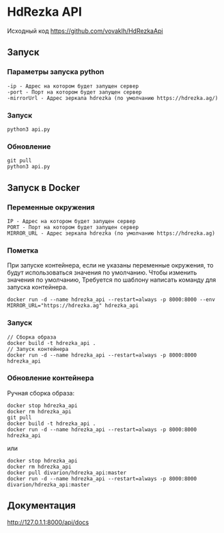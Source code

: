 # HdRezka API

Исходный код https://github.com/vovaklh/HdRezkaApi

## Запуск

### Параметры запуска python
```
-ip - Адрес на котором будет запущен сервер
-port - Порт на котором будет запущен сервер
-mirrorUrl - Адрес зеркала hdrezka (по умолчанию https://hdrezka.ag/)
```

### Запуск
```
python3 api.py
```

### Обновление

```
git pull
python3 api.py
```

## Запуск в Docker
### Переменные окружения
```
IP - Адрес на котором будет запущен сервер
PORT - Порт на котором будет запущен сервер
MIRROR_URL - Адрес зеркала hdrezka (по умолчанию https://hdrezka.ag)
```

### Пометка
При запуске контейнера, если не указаны переменные окружения, то будут использоваться значения по умолчанию.
Чтобы изменить значения по умолчанию, Требуется по шаблону написать команду для запуска контейнера.
```
docker run -d --name hdrezka_api --restart=always -p 8000:8000 --env MIRROR_URL="https://hdrezka.ag" hdrezka_api
```

### Запуск

```
// Сборка образа
docker build -t hdrezka_api .
// Запуск контейнера
docker run -d --name hdrezka_api --restart=always -p 8000:8000 hdrezka_api
```

### Обновление контейнера

Ручная сборка образа:

```
docker stop hdrezka_api
docker rm hdrezka_api
git pull
docker build -t hdrezka_api .
docker run -d --name hdrezka_api --restart=always -p 8000:8000 hdrezka_api
```

или
    
```
docker stop hdrezka_api
docker rm hdrezka_api
docker pull divarion/hdrezka_api:master
docker run -d --name hdrezka_api --restart=always -p 8000:8000 divarion/hdrezka_api:master
```


## Документация
http://127.0.1.1:8000/api/docs
